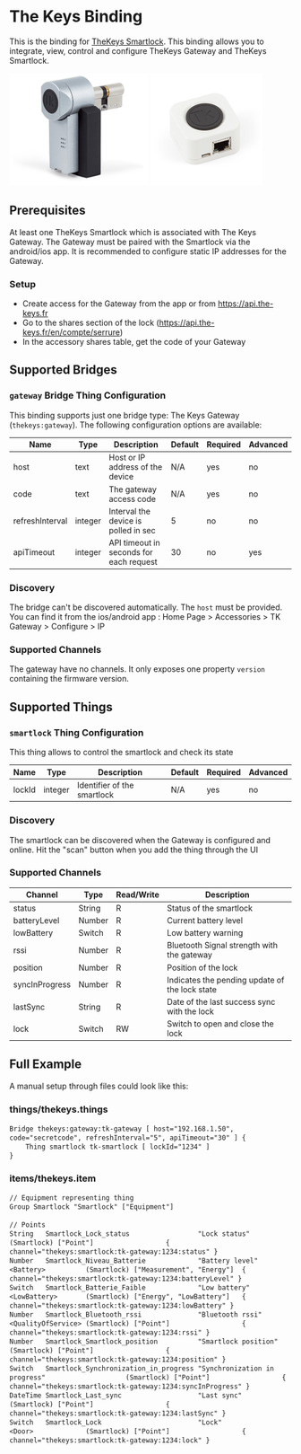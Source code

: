 # The Keys Binding

This is the binding for [TheKeys Smartlock](https://www.the-keys.eu/fr/produits/8-serrure-connectee.html).
This binding allows you to integrate, view, control and configure TheKeys Gateway and TheKeys Smartlock.

![The Keys smartlock](doc/thekeys-smartlock.png)
![The Keys gateway](doc/thekeys-gateway.png)

## Prerequisites

At least one TheKeys Smartlock which is associated with The Keys Gateway.
The Gateway must be paired with the Smartlock via the android/ios app.
It is recommended to configure static IP addresses for the Gateway.

### Setup

- Create access for the Gateway from the app or from https://api.the-keys.fr
- Go to the shares section of the lock (https://api.the-keys.fr/en/compte/serrure)
- In the accessory shares table, get the code of your Gateway

## Supported Bridges

### `gateway` Bridge Thing Configuration

This binding supports just one bridge type: The Keys Gateway (`thekeys:gateway`).
The following configuration options are available:

| Name            | Type    | Description                             | Default | Required | Advanced |
|-----------------|---------|-----------------------------------------|---------|----------|----------|
| host            | text    | Host or IP address of the device        | N/A     | yes      | no       |
| code            | text    | The gateway access code                 | N/A     | yes      | no       |
| refreshInterval | integer | Interval the device is polled in sec    | 5       | no       | no       |
| apiTimeout      | integer | API timeout in seconds for each request | 30      | no       | yes      |

### Discovery

The bridge can't be discovered automatically.
The `host` must be provided.
You can find it from the ios/android app : Home Page > Accessories > TK Gateway > Configure > IP

### Supported Channels

The gateway have no channels.
It only exposes one property `version` containing the firmware version.

## Supported Things

### `smartlock` Thing Configuration

This thing allows to control the smartlock and check its state

| Name            | Type    | Description                           | Default | Required | Advanced |
|-----------------|---------|---------------------------------------|---------|----------|----------|
| lockId          | integer | Identifier of the smartlock           | N/A     | yes      | no       |

### Discovery

The smartlock can be discovered when the Gateway is configured and online.
Hit the "scan" button when you add the thing through the UI

### Supported Channels

| Channel         | Type   | Read/Write | Description                                    |
|-----------------|--------|------------|------------------------------------------------|
| status          | String | R          | Status of the smartlock                        |
| batteryLevel    | Number | R          | Current battery level                          |
| lowBattery      | Switch | R          | Low battery warning                            |
| rssi            | Number | R          | Bluetooth Signal strength with the gateway     |
| position        | Number | R          | Position of the lock                           |
| syncInProgress  | Number | R          | Indicates the pending update of the lock state |
| lastSync        | String | R          | Date of the last success sync with the lock    |
| lock            | Switch | RW         | Switch to open and close the lock              |

## Full Example

A manual setup through files could look like this:

### things/thekeys.things

```
Bridge thekeys:gateway:tk-gateway [ host="192.168.1.50", code="secretcode", refreshInterval="5", apiTimeout="30" ] {
    Thing smartlock tk-smartlock [ lockId="1234" ]
}
```

### items/thekeys.item

```
// Equipment representing thing
Group Smartlock "Smartlock" ["Equipment"]

// Points
String   Smartlock_Lock_status                 "Lock status"                                    (Smartlock) ["Point"]                  { channel="thekeys:smartlock:tk-gateway:1234:status" }         
Number   Smartlock_Niveau_Batterie             "Battery level"               <Battery>          (Smartlock) ["Measurement", "Energy"]  { channel="thekeys:smartlock:tk-gateway:1234:batteryLevel" }   
Switch   Smartlock_Batterie_Faible             "Low battery"                 <LowBattery>       (Smartlock) ["Energy", "LowBattery"]   { channel="thekeys:smartlock:tk-gateway:1234:lowBattery" }     
Number   Smartlock_Bluetooth_rssi              "Bluetooth rssi"              <QualityOfService> (Smartlock) ["Point"]                  { channel="thekeys:smartlock:tk-gateway:1234:rssi" }           
Number   Smartlock_Smartlock_position          "Smartlock position"                             (Smartlock) ["Point"]                  { channel="thekeys:smartlock:tk-gateway:1234:position" }       
Switch   Smartlock_Synchronization_in_progress "Synchronization in progress"                    (Smartlock) ["Point"]                  { channel="thekeys:smartlock:tk-gateway:1234:syncInProgress" } 
DateTime Smartlock_Last_sync                   "Last sync"                                      (Smartlock) ["Point"]                  { channel="thekeys:smartlock:tk-gateway:1234:lastSync" }       
Switch   Smartlock_Lock                        "Lock"                        <Door>             (Smartlock) ["Point"]                  { channel="thekeys:smartlock:tk-gateway:1234:lock" }           
```
